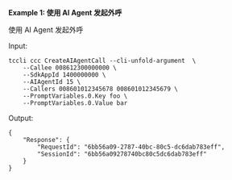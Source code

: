 **Example 1: 使用 AI Agent 发起外呼**

使用 AI Agent 发起外呼

Input: 

```
tccli ccc CreateAIAgentCall --cli-unfold-argument  \
    --Callee 008612300000000 \
    --SdkAppId 1400000000 \
    --AIAgentId 15 \
    --Callers 008601012345678 008601012345679 \
    --PromptVariables.0.Key foo \
    --PromptVariables.0.Value bar
```

Output: 
```
{
    "Response": {
        "RequestId": "6bb56a09-2787-40bc-80c5-dc6dab783eff",
        "SessionId": "6bb56a09278740bc80c5dc6dab783eff"
    }
}
```

